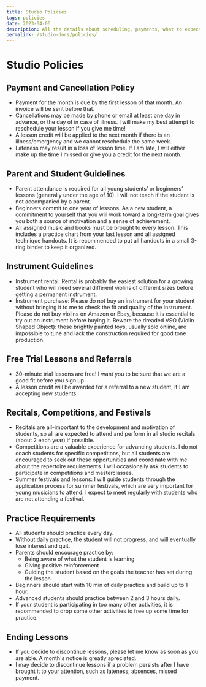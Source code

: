 ```yaml
---
title: Studio Policies
tags: policies
date: 2023-04-06
description: All the details about scheduling, payments, what to expect in lessons, etc. are spelled out here!
permalink: /studio-docs/policies/
---
```


# Studio Policies

## Payment and Cancellation Policy
- Payment for the month is due by the first lesson of that month. An invoice will be sent before that.
- Cancellations may be made by phone or email at least one day in advance, or the day of in case of illness. I will make my best attempt to reschedule your lesson if you give me time!
- A lesson credit will be applied to the next month if there is an illness/emergency and we cannot reschedule the same week.
- Lateness may result in a loss of lesson time. If I am late, I will either make up the time I missed or give you a credit for the next month.

## Parent and Student Guidelines
- Parent attendance is required for all young students’ or beginners’ lessons (generally under the age of 10). I will not teach if the student is not accompanied by a parent.
- Beginners commit to one year of lessons. As a new student, a commitment to yourself that you will work toward a long-term goal gives you both a source of motivation and a sense of achievement.
- All assigned music and books must be brought to every lesson. This includes a practice chart from your last lesson and all assigned technique handouts. It is recommended to put all handouts in a small 3-ring binder to keep it organized.

## Instrument Guidelines
- Instrument rental: Rental is probably the easiest solution for a growing student who will need several different violins of different sizes before getting a permanent instrument.
- Instrument purchase: Please do not buy an instrument for your student without bringing it to me to check the fit and quality of the instrument. Please do not buy violins on Amazon or Ebay, because it is essential to try out an instrument before buying it. Beware the dreaded VSO (Violin Shaped Object): these brightly painted toys, usually sold online, are impossible to tune and lack the construction required for good tone production.

## Free Trial Lessons and Referrals
- 30-minute trial lessons are free! I want you to be sure that we are a good fit before you sign up.
- A lesson credit will be awarded for a referral to a new student, if I am accepting new students.

## Recitals, Competitions, and Festivals
- Recitals are all-important to the development and motivation of students, so all are expected to attend and perform in all studio recitals (about 2 each year) if possible.
- Competitions are a valuable experience for advancing students. I do not coach students for specific competitions, but all students are encouraged to seek out these opportunities and coordinate with me about the repertoire requirements. I will occasionally ask students to participate in competitions and masterclasses.
- Summer festivals and lessons: I will guide students through the application process for summer festivals, which are very important for young musicians to attend. I expect to meet regularly with students who are not attending a festival.

## Practice Requirements
- All students should practice every day.
- Without daily practice, the student will not progress, and will eventually lose interest and quit.
- Parents should encourage practice by:
    - Being aware of what the student is learning
    - Giving positive reinforcement
    - Guiding the student based on the goals the teacher has set during the lesson
- Beginners should start with 10 min of daily practice and build up to 1 hour.
- Advanced students should practice between 2 and 3 hours daily.
- If your student is participating in too many other activities, it is recommended to drop some other activities to free up some time for practice.

## Ending Lessons
- If you decide to discontinue lessons, please let me know as soon as you are able. A month's notice is greatly apreciated.
- I may decide to discontinue lessons if a problem persists after I have brought it to your attention, such as lateness, absences, missed payment.